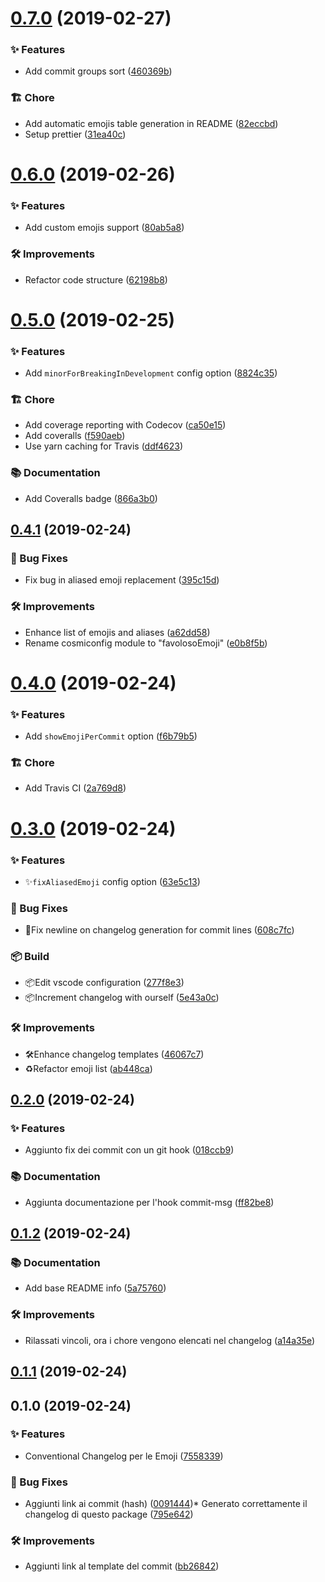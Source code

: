 # [0.7.0](https://github.com/favoloso/conventional-changelog-emoji/compare/v0.6.0...v0.7.0) (2019-02-27)

### ✨ Features

- Add commit groups sort ([460369b](https://github.com/favoloso/conventional-changelog-emoji/commit/460369b))

### 🏗 Chore

- Add automatic emojis table generation in README ([82eccbd](https://github.com/favoloso/conventional-changelog-emoji/commit/82eccbd))
- Setup prettier ([31ea40c](https://github.com/favoloso/conventional-changelog-emoji/commit/31ea40c))

# [0.6.0](https://github.com/favoloso/conventional-changelog-emoji/compare/v0.5.0...v0.6.0) (2019-02-26)

### ✨ Features

- Add custom emojis support ([80ab5a8](https://github.com/favoloso/conventional-changelog-emoji/commit/80ab5a8))

### 🛠 Improvements

- Refactor code structure ([62198b8](https://github.com/favoloso/conventional-changelog-emoji/commit/62198b8))

# [0.5.0](https://github.com/favoloso/conventional-changelog-emoji/compare/v0.4.1...v0.5.0) (2019-02-25)

### ✨ Features

- Add `minorForBreakingInDevelopment` config option ([8824c35](https://github.com/favoloso/conventional-changelog-emoji/commit/8824c35))

### 🏗 Chore

- Add coverage reporting with Codecov ([ca50e15](https://github.com/favoloso/conventional-changelog-emoji/commit/ca50e15))
- Add coveralls ([f590aeb](https://github.com/favoloso/conventional-changelog-emoji/commit/f590aeb))
- Use yarn caching for Travis ([ddf4623](https://github.com/favoloso/conventional-changelog-emoji/commit/ddf4623))

### 📚 Documentation

- Add Coveralls badge ([866a3b0](https://github.com/favoloso/conventional-changelog-emoji/commit/866a3b0))

## [0.4.1](https://github.com/favoloso/conventional-changelog-emoji/compare/v0.4.0...v0.4.1) (2019-02-24)

### 🐛 Bug Fixes

- Fix bug in aliased emoji replacement ([395c15d](https://github.com/favoloso/conventional-changelog-emoji/commit/395c15d))

### 🛠 Improvements

- Enhance list of emojis and aliases ([a62dd58](https://github.com/favoloso/conventional-changelog-emoji/commit/a62dd58))
- Rename cosmiconfig module to "favolosoEmoji" ([e0b8f5b](https://github.com/favoloso/conventional-changelog-emoji/commit/e0b8f5b))

# [0.4.0](https://github.com/favoloso/conventional-changelog-emoji/compare/v0.3.0...v0.4.0) (2019-02-24)

### ✨ Features

- Add `showEmojiPerCommit` option ([f6b79b5](https://github.com/favoloso/conventional-changelog-emoji/commit/f6b79b5))

### 🏗 Chore

- Add Travis CI ([2a769d8](https://github.com/favoloso/conventional-changelog-emoji/commit/2a769d8))

# [0.3.0](https://github.com/favoloso/conventional-changelog-emoji/compare/v0.2.0...v0.3.0) (2019-02-24)

### ✨ Features

- ✨`fixAliasedEmoji` config option ([63e5c13](https://github.com/favoloso/conventional-changelog-emoji/commit/63e5c13))

### 🐛 Bug Fixes

- 🐛Fix newline on changelog generation for commit lines ([608c7fc](https://github.com/favoloso/conventional-changelog-emoji/commit/608c7fc))

### 📦 Build

- 📦Edit vscode configuration ([277f8e3](https://github.com/favoloso/conventional-changelog-emoji/commit/277f8e3))
- 📦Increment changelog with ourself ([5e43a0c](https://github.com/favoloso/conventional-changelog-emoji/commit/5e43a0c))

### 🛠 Improvements

- 🛠Enhance changelog templates ([46067c7](https://github.com/favoloso/conventional-changelog-emoji/commit/46067c7))
- ♻️Refactor emoji list ([ab448ca](https://github.com/favoloso/conventional-changelog-emoji/commit/ab448ca))

## [0.2.0](https://github.com/favoloso/conventional-changelog-emoji/compare/v0.1.2...v0.2.0) (2019-02-24)

### ✨ Features

- Aggiunto fix dei commit con un git hook ([018ccb9](https://github.com/favoloso/conventional-changelog-emoji/commit/018ccb9))

### 📚 Documentation

- Aggiunta documentazione per l'hook commit-msg ([ff82be8](https://github.com/favoloso/conventional-changelog-emoji/commit/ff82be8))

## [0.1.2](https://github.com/favoloso/conventional-changelog-emoji/compare/v0.1.1...v0.1.2) (2019-02-24)

### 📚 Documentation

- Add base README info ([5a75760](https://github.com/favoloso/conventional-changelog-emoji/commit/5a75760))

### 🛠 Improvements

- Rilassati vincoli, ora i chore vengono elencati nel changelog ([a14a35e](https://github.com/favoloso/conventional-changelog-emoji/commit/a14a35e))

## [0.1.1](https://github.com/favoloso/conventional-changelog-emoji/compare/v0.1.0...v0.1.1) (2019-02-24)

## 0.1.0 (2019-02-24)

### ✨ Features

- Conventional Changelog per le Emoji ([7558339](https://github.com/favoloso/conventional-changelog-emoji/commit/7558339))

### 🐛 Bug Fixes

- Aggiunti link ai commit (hash) ([0091444](https://github.com/favoloso/conventional-changelog-emoji/commit/0091444))\* Generato correttamente il changelog di questo package ([795e642](https://github.com/favoloso/conventional-changelog-emoji/commit/795e642))

### 🛠 Improvements

- Aggiunti link al template del commit ([bb26842](https://github.com/favoloso/conventional-changelog-emoji/commit/bb26842))

